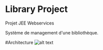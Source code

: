 # Library Project
Projet JEE Webservices

Système de management d'une bibliothèque.

#Architecture
![alt text](https://github.com/alGatto/WS_LibraryProject/blob/master/Archi.jpeg)
